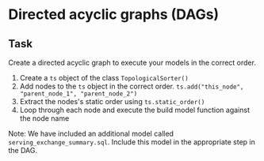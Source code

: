 # Directed acyclic graphs (DAGs)

## Task 

Create a directed acyclic graph to execute your models in the correct order. 

1. Create a `ts` object of the class `TopologicalSorter()`
2. Add nodes to the `ts` object in the correct order. `ts.add("this_node", "parent_node_1", "parent_node_2")` 
3. Extract the nodes's static order using `ts.static_order()`
4. Loop through each node and execute the build model function against the node name

Note: We have included an additional model called `serving_exchange_summary.sql`. Include this model in the appropriate step in the DAG. 

